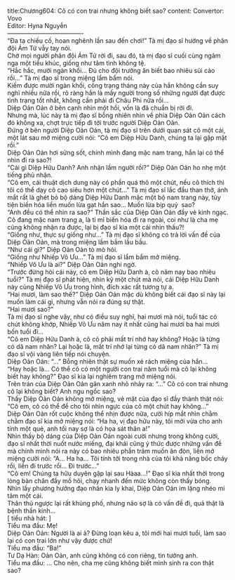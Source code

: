 title:Chương604: Cô có con trai nhưng không biết sao?
content:
Convertor: Vovo<br>Editor: Hyna Nguyễn<br>————————————-<br>“Đa tạ chiếu cố, hoan nghênh lần sau đến chơi!” Tà mị đạo sĩ hướng về phân đội Ám Tứ vẫy tay nói.<br>Chờ mọi người phân đội Ám Tứ rời đi, sau đó, tà mị đạo sĩ cuối cùng ngâm nga một tiểu khúc, giống như tâm tình không tệ.<br>“Hắc hắc, mười ngàn khối… Đủ cho đội trưởng ăn biết bao nhiêu sủi cảo rồi…” Tà mị đạo sĩ trong miệng lẩm bẩm nói.<br>Kiếm được mười ngàn khối, công trạng tháng này của hắn không cần suy nghĩ nhiều nữa rồi, rõ ràng hắn là mấy người trong số những người đạt được tình trạng tốt nhất, không cần phải đi Châu Phi nữa rồi…<br>Diệp Oản Oản ở bên cạnh nhìn một hồi, vốn là đã chuẩn bị rời đi.<br>Nhưng mà, lúc này tà mị đạo sĩ bỗng nhiên nhìn về phía Diệp Oản Oản cách đó không xa, chợt trực tiếp đi tới trước người Diệp Oản Oản.<br>Đứng ở bên người Diệp Oản Oản, tà mị đạo sĩ trên dưới quan sát cô một cái, một lát sau mở miệng cười nói: “Cô em Diệp Hữu Danh, chúng ta lại gặp mặt rồi.”<br>Diệp Oản Oản hơi sửng sốt, chính mình đang mặc nam trang, hắn lại có thể nhìn đi ra sao?!<br>“Cái gì Diệp Hữu Danh? Anh nhận lầm người rồi?” Diệp Oản Oản ho nhẹ một tiếng phủ nhận.<br>“Cô em, cái thuật dịch dung này có phần quá thô một chút, nếu cô thích thì tôi có thể dạy cô cao siêu hơn một chút…” Tà mị đạo sĩ lắc đầu than thở, ánh mắt rất là ghét bỏ bộ dáng Diệp Hữu Danh mặc một bộ nam trang này, tùy tiện biến hóa liền muốn lừa gạt hắn sao… Muốn lừa bịp quỷ  sao?<br>“Anh đều có thể nhìn ra sao?” Thần sắc của Diệp Oản Oản đầy vẻ kinh ngạc.<br>Cô đang mặc nam trang a, là tỉ mỉ biến hóa đi ra ngoài, coi như là cha mẹ cũng không nhận ra được, lại bị đạo sĩ kia một cái nhìn thấu?!<br>“Giống như, thực sự giống như…” Tà mị đạo sĩ không có trả lời vấn đề của Diệp Oản Oản, mà trong miệng lầm bầm lầu bầu.<br>“Như cái gì?” Diệp Oản Oản tò mò hỏi.<br>“Giống như Nhiếp Vô Ưu…” Tà mị đạo sĩ lẩm bẩm mở miệng.<br>“Nhiếp Vô Ưu là ai?” Diệp Oản Oản nghi ngờ.<br>“Trước đừng hỏi cái này, cô em Diệp Hữu Danh à, cô năm nay bao nhiêu tuổi?” Tà mị đạo sĩ phát hiện, nhìn kỹ một chút mà nói, cái Diệp Hữu Danh này cùng Nhiếp Vô Ưu trong hình, đích xác rất tương tự a.<br>“Hai mươi, làm sao thế?” Diệp Oản Oản mặc dù không biết cái đạo sĩ này lại muốn làm cái gì, nhưng vẫn nói ra đúng sự thật.<br>“Hai mươi sao?”<br>Tà mị đạo sĩ nghe vậy, như có điều suy nghĩ, hai mươi mà nói, tuổi tác có chút không khớp, Nhiếp Vô Ưu năm nay ít nhất cũng hai mươi ba hai mươi bốn tuổi đi…<br>“Cô em Diệp Hữu Danh à, cô có phải mất trí nhớ hay không? Hoặc là từng có dã nam nhân? Lại hoặc là, mất trí nhớ lại từng có dã nam nhân?” Tà mị đạo sĩ vội vàng liên tiếp nói chuyện.<br>Diệp Oản Oản: “…” Bỗng nhiên thật sự muốn xé rách miệng của hắn…<br>“Hay hoặc là… Có thể cô có một người con trai năm tuổi mà cô lại không biết hay không?” Đạo sĩ kia lại nghiêm trang mở miệng nói.<br>Trên trán của Diệp Oản Oản gân xanh nhỏ nhảy ra: “…” Cô có con trai nhưng cô lại không biết? Anh ngu ngốc sao?<br>Thấy Diệp Oản Oản không mở miệng, vẻ mặt của đạo sĩ đầy thành thật nói: “Cô em, cô có thể để cho tôi nhìn ngực của cô một chút hay không…”<br>Diệp Oản Oản rốt cuộc không thể nhịn được nữa, cười híp mắt nhìn chằm chằm đạo sĩ kia mở miệng nói: “Ha ha, vị đạo hữu này, tôi mới vừa cho anh tính một quẻ, anh tối nay sợ là có họa sát thân a!”<br>Nhìn thấy bộ dáng của Diệp Oản Oản ngoài cười nhưng trong không cười, đạo sĩ nhất thời nuốt nước miếng, đại khái cũng ý thức được những vấn đề mà chính mình nói ra này có bao nhiêu phần trăm muốn ăn đòn, liền mở miệng cười nói: “A… Ha ha… Tôi tính tới trong nhà của tôi khả năng bốc cháy rồi, liền đi trước rồi… Đi trước…”<br>“Cô em! Chúng ta hữu duyên gặp lại sau Hàaa…!” Đạo sĩ kia nhất thời trong lòng bàn chân đầy mồ hôi, chạy nhanh đến mức không còn thấy bóng.<br>Nhìn lấy phương hướng đạo nhân kia ly khai, Diệp Oản Oản im lặng nhéo mi tâm một cái.<br>Thân thủ ngược lại rất khủng phố, nhưng não sợ là có vấn đề đi, quả thật là bệnh thần kinh…<br>[ tiểu nhà hát: ]<br>Tiểu ma đầu: Mẹ!<br>Diệp Oản Oản: Ngươi là ai à? Đừng loạn kêu a, tôi mới hai mươi tuổi, làm sao lại có con trai lớn như vậy được chứ!<br>Tiểu ma đầu: “Ba!”<br>Tư Dạ Hàn: Oản Oản, anh cũng không có con riêng, tin tưởng anh.<br>Tiểu ma đầu: … Cho nên, cha mẹ cũng không biết mình sinh ra con thật sao?